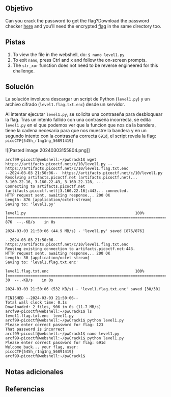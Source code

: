 ## Objetivo
Can you crack the password to get the flag?Download the password checker [here](https://artifacts.picoctf.net/c/10/level1.py) and you'll need the encrypted [flag](https://artifacts.picoctf.net/c/10/level1.flag.txt.enc) in the same directory too.

## Pistas
1. To view the file in the webshell, do: `$ nano level1.py`
2. To exit `nano`, press Ctrl and x and follow the on-screen prompts.
3. The `str_xor` function does not need to be reverse engineered for this challenge.

## Solución
La solución involucra descargar un script de Python (`level1.py`) y un archivo cifrado (`level1.flag.txt.enc`) desde un servidor. 

Al intentar ejecutar `level1.py`, se solicita una contraseña para desbloquear la flag. Tras un intento fallido con una contraseña incorrecta, se edita `level1.py` en el que podemos ver que la funcion que nos da la bandera, tiene la cadena necesaria para que nos muestre la bandera y en un segundo intento con la contraseña correcta `691d`, el script revela la flag: `picoCTF{545h_r1ng1ng_56891419}`

![[Pasted image 20240303155804.png]]

```
arcf99-picoctf@webshell:~/pwCrack1$ wget https://artifacts.picoctf.net/c/10/level1.py -- https://artifacts.picoctf.net/c/10/level1.flag.txt.enc
--2024-03-03 21:50:06--  https://artifacts.picoctf.net/c/10/level1.py
Resolving artifacts.picoctf.net (artifacts.picoctf.net)... 3.160.22.16, 3.160.22.43, 3.160.22.128, ...
Connecting to artifacts.picoctf.net (artifacts.picoctf.net)|3.160.22.16|:443... connected.
HTTP request sent, awaiting response... 200 OK
Length: 876 [application/octet-stream]
Saving to: 'level1.py'

level1.py                                                100%[=================================================================================================================================>]     876  --.-KB/s    in 0s      

2024-03-03 21:50:06 (44.9 MB/s) - 'level1.py' saved [876/876]

--2024-03-03 21:50:06--  https://artifacts.picoctf.net/c/10/level1.flag.txt.enc
Reusing existing connection to artifacts.picoctf.net:443.
HTTP request sent, awaiting response... 200 OK
Length: 30 [application/octet-stream]
Saving to: 'level1.flag.txt.enc'

level1.flag.txt.enc                                      100%[=================================================================================================================================>]      30  --.-KB/s    in 0s      

2024-03-03 21:50:06 (532 KB/s) - 'level1.flag.txt.enc' saved [30/30]

FINISHED --2024-03-03 21:50:06--
Total wall clock time: 0.1s
Downloaded: 2 files, 906 in 0s (11.7 MB/s)
arcf99-picoctf@webshell:~/pwCrack1$ ls
level1.flag.txt.enc  level1.py
arcf99-picoctf@webshell:~/pwCrack1$ python level1.py 
Please enter correct password for flag: 123
That password is incorrect
arcf99-picoctf@webshell:~/pwCrack1$ nano level1.py
arcf99-picoctf@webshell:~/pwCrack1$ python level1.py 
Please enter correct password for flag: 691d
Welcome back... your flag, user:
picoCTF{545h_r1ng1ng_56891419}
arcf99-picoctf@webshell:~/pwCrack1$ 
```

## Notas adicionales

## Referencias